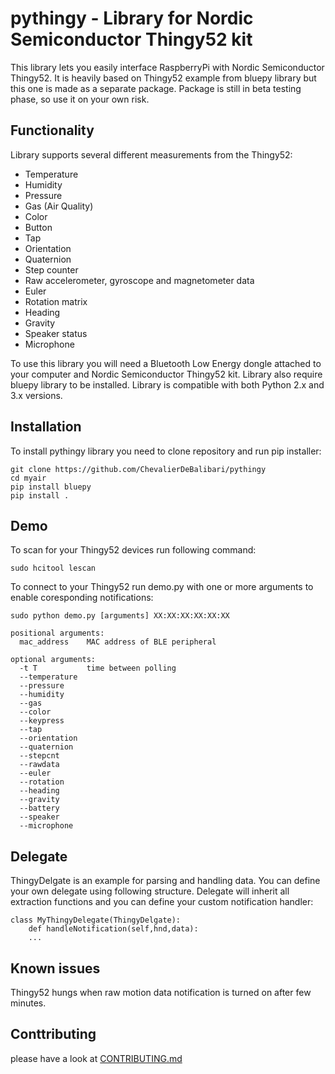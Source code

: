 # pythingy - Library for Nordic Semiconductor Thingy52 kit

This library lets you easily interface RaspberryPi with Nordic Semiconductor Thingy52. It is heavily based on Thingy52 example from bluepy library but this one is made as a separate package. Package is still in beta testing phase, so use it on your own risk. 

## Functionality 
Library supports several different measurements from the Thingy52:
* Temperature
* Humidity
* Pressure
* Gas (Air Quality)
* Color
* Button
* Tap
* Orientation
* Quaternion
* Step counter
* Raw accelerometer, gyroscope and magnetometer data
* Euler
* Rotation matrix
* Heading
* Gravity
* Speaker status
* Microphone 

To use this library you will need a Bluetooth Low Energy dongle attached to your computer and
Nordic Semiconductor Thingy52 kit. Library also require bluepy library to be installed.
Library is compatible with both Python 2.x and 3.x versions.

## Installation
To install pythingy library you need to clone repository and run pip installer:
```
git clone https://github.com/ChevalierDeBalibari/pythingy
cd myair
pip install bluepy
pip install . 
```
## Demo
To scan for your Thingy52 devices run following command:
```
sudo hcitool lescan
```
To connect to your Thingy52 run demo.py with one or more arguments to enable coresponding notifications: 
```
sudo python demo.py [arguments] XX:XX:XX:XX:XX:XX

positional arguments:
  mac_address    MAC address of BLE peripheral

optional arguments:
  -t T           time between polling
  --temperature  
  --pressure
  --humidity
  --gas
  --color
  --keypress
  --tap
  --orientation
  --quaternion
  --stepcnt
  --rawdata
  --euler
  --rotation
  --heading
  --gravity
  --battery
  --speaker
  --microphone
```
## Delegate

ThingyDelgate is an example for parsing and handling data. You can define your own delegate using following structure. 
Delegate will inherit all extraction functions and you can define your custom notification handler:
```
class MyThingyDelegate(ThingyDelgate):
    def handleNotification(self,hnd,data):
    ...
```
## Known issues
Thingy52 hungs when raw motion data notification is turned on after few minutes. 

## Conttributing
please have a look at [CONTRIBUTING.md](CONTRIBUTING.md)
